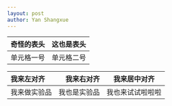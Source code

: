 ```yaml
---
layout: post
author: Yan Shangxue
---
```

| 奇怪的表头 | 这也是表头 |
| ----- | ----- |
| 单元格一号 | 单元格二号|

|我来左对齐|我来右对齐|我来居中对齐|
|:--|--:|:--:|
| 我来做实验品 | 我也是实验品 | 我也来试试啦啦啦 |
